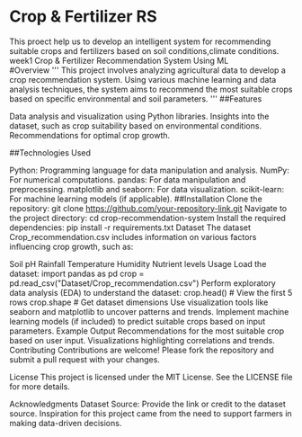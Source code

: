 # Crop & Fertilizer RS
This proect help us to develop an intelligent system for recommending suitable crops and fertilizers based on soil conditions,climate conditions.
week1 Crop & Fertilizer Recommendation System Using ML
<br>
#Overview
'''
This project involves analyzing agricultural data to develop a crop recommendation system. Using various machine learning and data analysis techniques, the system aims to recommend the most suitable crops based on specific environmental and soil parameters.
'''
##Features

Data analysis and visualization using Python libraries.
Insights into the dataset, such as crop suitability based on environmental conditions.
Recommendations for optimal crop growth.

##Technologies Used

Python: Programming language for data manipulation and analysis.
NumPy: For numerical computations.
pandas: For data manipulation and preprocessing.
matplotlib and seaborn: For data visualization.
scikit-learn: For machine learning models (if applicable).
##Installation
Clone the repository:
git clone https://github.com/your-repository-link.git
Navigate to the project directory:
cd crop-recommendation-system
Install the required dependencies:
pip install -r requirements.txt
Dataset
The dataset Crop_recommendation.csv includes information on various factors influencing crop growth, such as:

Soil pH
Rainfall
Temperature
Humidity
Nutrient levels
Usage
Load the dataset:
import pandas as pd
crop = pd.read_csv("Dataset/Crop_recommendation.csv")
Perform exploratory data analysis (EDA) to understand the dataset:
crop.head()  # View the first 5 rows
crop.shape   # Get dataset dimensions
Use visualization tools like seaborn and matplotlib to uncover patterns and trends.
Implement machine learning models (if included) to predict suitable crops based on input parameters.
Example Output
Recommendations for the most suitable crop based on user input.
Visualizations highlighting correlations and trends.
Contributing
Contributions are welcome! Please fork the repository and submit a pull request with your changes.

License
This project is licensed under the MIT License. See the LICENSE file for more details.

Acknowledgments
Dataset Source: Provide the link or credit to the dataset source.
Inspiration for this project came from the need to support farmers in making data-driven decisions.
